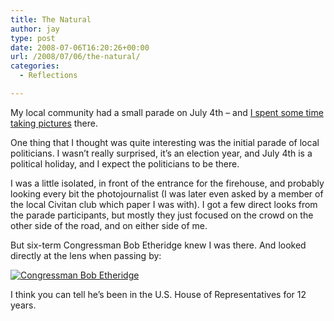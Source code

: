 ```yaml
---
title: The Natural
author: jay
type: post
date: 2008-07-06T16:20:26+00:00
url: /2008/07/06/the-natural/
categories:
  - Reflections

---
```

My local community had a small parade on July 4th &#8211; and [I spent some time taking pictures][1] there.

One thing that I thought was quite interesting was the initial parade of local politicians. I wasn’t really surprised, it’s an election year, and July 4th is a political holiday, and I expect the politicians to be there.

I was a little isolated, in front of the entrance for the firehouse, and probably looking every bit the photojournalist (I was later even asked by a member of the local Civitan club which paper I was with). I got a few direct looks from the parade participants, but mostly they just focused on the crowd on the other side of the road, and on either side of me.

But six-term Congressman Bob Etheridge knew I was there. And looked directly at the lens when passing by:

[![Congressman Bob Etheridge][2]][3]

I think you can tell he’s been in the U.S. House of Representatives for 12 years.

 [1]: https://rambleon.org/2008/07/04/happy-4th-of-july/
 [2]: http://farm4.static.flickr.com/3054/2637718294_89e63ce0be.jpg
 [3]: http://www.flickr.com/photos/rambleon/2637718294/ (Congressman Bob Etheridge by rambleon, on Flickr)